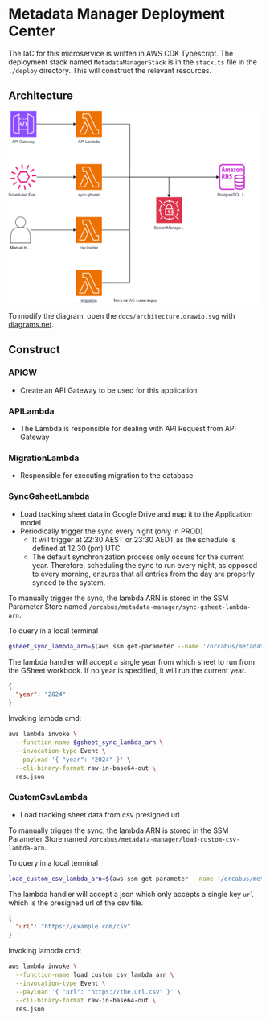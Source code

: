 # Metadata Manager Deployment Center

The IaC for this microservice is written in AWS CDK Typescript. The deployment stack named `MetadataManagerStack` is in the
`stack.ts` file in the `./deploy` directory. This will construct the relevant resources.

## Architecture

![arch](../docs/architecture.drawio.svg)

To modify the diagram, open the `docs/architecture.drawio.svg` with [diagrams.net](https://app.diagrams.net/?src=about).

## Construct

### APIGW

- Create an API Gateway to be used for this application

### APILambda

- The Lambda is responsible for dealing with API Request from API Gateway

### MigrationLambda

- Responsible for executing migration to the database

### SyncGsheetLambda

- Load tracking sheet data in Google Drive and map it to the Application model
- Periodically trigger the sync every night (only in PROD)
  - It will trigger at 22:30 AEST or 23:30 AEDT as the schedule is defined at 12:30 (pm) UTC
  - The default synchronization process only occurs for the current year. Therefore, scheduling the sync to run every
    night, as opposed to every morning, ensures that all entries from the day are properly synced to the system.

To manually trigger the sync, the lambda ARN is stored in the SSM Parameter Store named
`/orcabus/metadata-manager/sync-gsheet-lambda-arn`.

To query in a local terminal

```sh
gsheet_sync_lambda_arn=$(aws ssm get-parameter --name '/orcabus/metadata-manager/sync-gsheet-lambda-arn' --with-decryption | jq -r .Parameter.Value)
```

The lambda handler will accept a single year from which sheet to run from the GSheet workbook. If no year is specified, it will run the current year.

```json
{
  "year": "2024"
}
```

Invoking lambda cmd:

```sh
aws lambda invoke \
  --function-name $gsheet_sync_lambda_arn \
  --invocation-type Event \
  --payload '{ "year": "2024" }' \
  --cli-binary-format raw-in-base64-out \
  res.json
```

### CustomCsvLambda

- Load tracking sheet data from csv presigned url

To manually trigger the sync, the lambda ARN is stored in the SSM Parameter Store named
`/orcabus/metadata-manager/load-custom-csv-lambda-arn`.

To query in a local terminal

```sh
load_custom_csv_lambda_arn=$(aws ssm get-parameter --name '/orcabus/metadata-manager/load-custom-csv-lambda-arn' --with-decryption | jq -r .Parameter.Value)
```

The lambda handler will accept a json which only accepts a single key `url` which is the presigned url of the csv file.

```json
{
  "url": "https://example.com/csv"
}
```

Invoking lambda cmd:

```sh
aws lambda invoke \
  --function-name load_custom_csv_lambda_arn \
  --invocation-type Event \
  --payload '{ "url": "https://the.url.csv" }' \
  --cli-binary-format raw-in-base64-out \
  res.json
```
